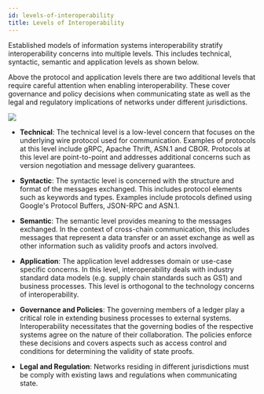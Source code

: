 ```yaml
---
id: levels-of-interoperability
title: Levels of Interoperability
--- 
```


<!--
 Copyright IBM Corp. All Rights Reserved.

 SPDX-License-Identifier: CC-BY-4.0
 -->

Established models of information systems interoperability stratify interoperability concerns into multiple levels. This includes technical, syntactic, semantic and application levels as shown below. 

Above the protocol and application levels there are two additional levels that require careful attention when enabling interoperability. These cover governance and policy decisions when communicating state as well as the legal and regulatory implications of networks under different jurisdictions.

![](../../../images-weaver-docs/levels-of-interoperability.jpg)


* **Technical**: The technical level is a low-level concern that focuses on the underlying wire protocol used for communication. Examples of protocols at this level include gRPC, Apache Thrift, ASN.1 and CBOR. Protocols at this level are point-to-point and addresses additional concerns such as version negotiation and message delivery guarantees.

* **Syntactic**: The syntactic level is concerned with the structure and format of the messages exchanged. This includes protocol elements such as keywords and types. Examples include protocols defined using Google's Protocol Buffers, JSON-RPC and ASN.1.

* **Semantic**: The semantic level provides meaning to the messages exchanged. In the context of cross-chain communication, this includes messages that represent a data transfer or an asset exchange as well as other information such as validity proofs and actors involved.

* **Application**: The application level addresses domain or use-case specific concerns. In this level, interoperability deals with industry standard data models (e.g. supply chain standards such as GS1) and business processes. This level is orthogonal to the technology concerns of interoperability.

* **Governance and Policies**: The governing members of a ledger play a critical role in extending business processes to external systems. Interoperability necessitates that the governing bodies of the respective systems agree on the nature of their collaboration. The policies enforce these decisions and covers aspects such as access control and conditions for determining the validity of state proofs.

* **Legal and Regulation**: Networks residing in different jurisdictions must be comply with existing laws and regulations when communicating state.



